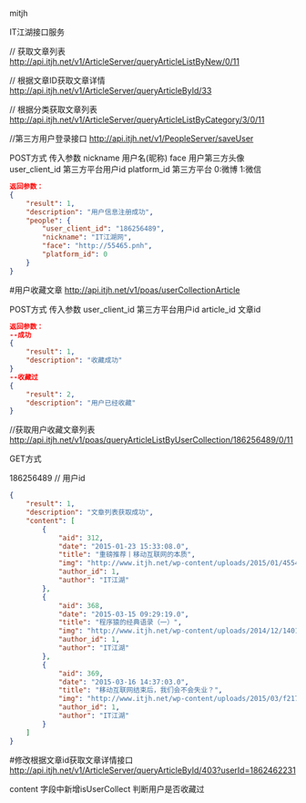 mitjh

IT江湖接口服务

// 获取文章列表
http://api.itjh.net/v1/ArticleServer/queryArticleListByNew/0/11 

// 根据文章ID获取文章详情
http://api.itjh.net/v1/ArticleServer/queryArticleById/33 

// 根据分类获取文章列表
http://api.itjh.net/v1/ArticleServer/queryArticleListByCategory/3/0/11


//第三方用户登录接口
http://api.itjh.net/v1/PeopleServer/saveUser 

POST方式
传入参数
nickname 用户名(昵称)
face 用户第三方头像
user_client_id 第三方平台用户id
platform_id 第三方平台 0:微博 1:微信
``` json
返回参数：
{
    "result": 1,
    "description": "用户信息注册成功",
    "people": {
        "user_client_id": "186256489",
        "nickname": "IT江湖网",
        "face": "http://55465.pnh",
        "platform_id": 0
    }
}
```

#用户收藏文章
http://api.itjh.net/v1/poas/userCollectionArticle

POST方式
传入参数
user_client_id 第三方平台用户id
article_id 文章id

``` json
返回参数：
--成功
{
    "result": 1,
    "description": "收藏成功"
}
--收藏过
{
    "result": 2,
    "description": "用户已经收藏"
}
```
//获取用户收藏文章列表
http://api.itjh.net/v1/poas/queryArticleListByUserCollection/186256489/0/11

GET方式

186256489 // 用户id
```json
{
    "result": 1,
    "description": "文章列表获取成功",
    "content": [
        {
            "aid": 312,
            "date": "2015-01-23 15:33:08.0",
            "title": "重磅推荐丨移动互联网的本质",
            "img": "http://www.itjh.net/wp-content/uploads/2015/01/45548asdqwe22.png",
            "author_id": 1,
            "author": "IT江湖"
        },
        {
            "aid": 368,
            "date": "2015-03-15 09:29:19.0",
            "title": "程序猿的经典语录（一）",
            "img": "http://www.itjh.net/wp-content/uploads/2014/12/1401074960812.jpg",
            "author_id": 1,
            "author": "IT江湖"
        },
        {
            "aid": 369,
            "date": "2015-03-16 14:37:03.0",
            "title": "移动互联网结束后，我们会不会失业？",
            "img": "http://www.itjh.net/wp-content/uploads/2015/03/f21789406342c4b302ef43d8c4a83d18.jpg",
            "author_id": 1,
            "author": "IT江湖"
        }
    ]
}
```
#修改根据文章id获取文章详情接口
http://api.itjh.net/v1/ArticleServer/queryArticleById/403?userId=1862462231


content 字段中新增isUserCollect 判断用户是否收藏过

